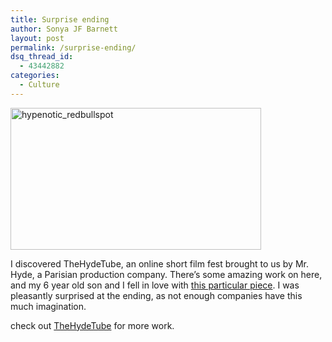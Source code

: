 ```yaml
---
title: Surprise ending
author: Sonya JF Barnett
layout: post
permalink: /surprise-ending/
dsq_thread_id:
  - 43442882
categories:
  - Culture
---
```

<img class="alignnone size-full wp-image-1213" title="hypenotic_redbullspot" src="http://hypenotic.com/wordpress/wp-content/uploads/2009/03/hypenotic_redbullspot.png" alt="hypenotic_redbullspot" width="401" height="227" />

I discovered TheHydeTube, an online short film fest brought to us by Mr. Hyde, a Parisian production company. There&#8217;s some amazing work on here, and my 6 year old son and I fell in love with [this particular piece][1]. I was pleasantly surprised at the ending, as not enough companies have this much imagination.

check out [TheHydeTube][2] for more work.

 [1]: http://www.thehydetube.com/Mr.SANTIGAN-64.html
 [2]: http://www.thehydetube.com/